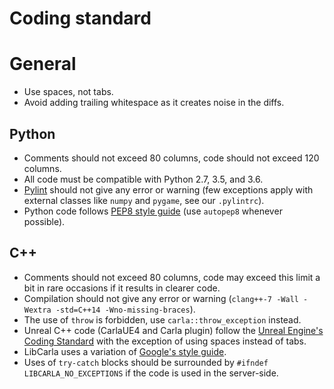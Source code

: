 <h1>Coding standard</h1>

General
=======

  * Use spaces, not tabs.
  * Avoid adding trailing whitespace as it creates noise in the diffs.

Python
------

  * Comments should not exceed 80 columns, code should not exceed 120 columns.
  * All code must be compatible with Python 2.7, 3.5, and 3.6.
  * [Pylint][pylintlink] should not give any error or warning (few exceptions
    apply with external classes like `numpy` and `pygame`, see our `.pylintrc`).
  * Python code follows [PEP8 style guide][pep8link] (use `autopep8` whenever
    possible).

[pylintlink]: https://www.pylint.org/
[pep8link]: https://www.python.org/dev/peps/pep-0008/

C++
---

  * Comments should not exceed 80 columns, code may exceed this limit a bit in
    rare occasions if it results in clearer code.
  * Compilation should not give any error or warning
    (`clang++-7 -Wall -Wextra -std=C++14 -Wno-missing-braces`).
  * The use of `throw` is forbidden, use `carla::throw_exception` instead.
  * Unreal C++ code (CarlaUE4 and Carla plugin) follow the
    [Unreal Engine's Coding Standard][ue4link] with the exception of using
    spaces instead of tabs.
  * LibCarla uses a variation of [Google's style guide][googlelink].
  * Uses of `try-catch` blocks should be surrounded by
    `#ifndef LIBCARLA_NO_EXCEPTIONS` if the code is used in the server-side.

[ue4link]: https://docs.unrealengine.com/latest/INT/Programming/Development/CodingStandard/
[googlelink]: https://google.github.io/styleguide/cppguide.html
